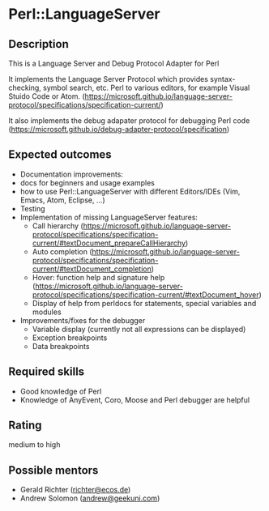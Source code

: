 Perl::LanguageServer
====================

Description
-----------

This is a Language Server and Debug Protocol Adapter for Perl

It implements the Language Server Protocol which provides
syntax-checking, symbol search, etc. Perl to various editors, for
example Visual Stuido Code or Atom.
(https://microsoft.github.io/language-server-protocol/specifications/specification-current/)

It also implements the debug adapater protocol for debugging Perl code
(https://microsoft.github.io/debug-adapter-protocol/specification)

Expected outcomes
-----------------
* Documentation improvements:
 * docs for beginners and usage examples
 * how to use Perl::LanguageServer with different Editors/IDEs (Vim, Emacs, Atom, Eclipse, ...)
* Testing
* Implementation of missing LanguageServer features:
  * Call hierarchy (https://microsoft.github.io/language-server-protocol/specifications/specification-current/#textDocument_prepareCallHierarchy)
  * Auto completion (https://microsoft.github.io/language-server-protocol/specifications/specification-current/#textDocument_completion)
  * Hover: function help and signature help (https://microsoft.github.io/language-server-protocol/specifications/specification-current/#textDocument_hover)
  * Display of help from perldocs for statements, special variables and modules
* Improvements/fixes for the debugger
  * Variable display (currently not all expressions can be displayed)
  * Exception breakpoints
  * Data breakpoints

Required skills
---------------
* Good knowledge of Perl
* Knowledge of AnyEvent, Coro, Moose and Perl debugger are helpful

Rating
------
medium to high

Possible mentors
----------------
* Gerald Richter (richter@ecos.de)
* Andrew Solomon (andrew@geekuni.com)
